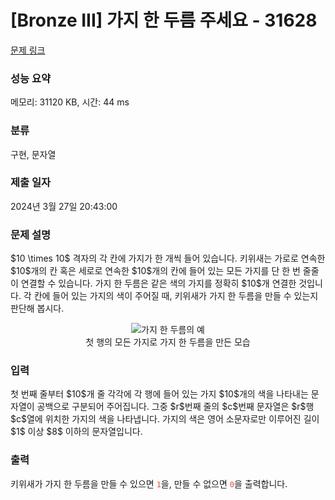# [Bronze III] 가지 한 두름 주세요 - 31628 

[문제 링크](https://www.acmicpc.net/problem/31628) 

### 성능 요약

메모리: 31120 KB, 시간: 44 ms

### 분류

구현, 문자열

### 제출 일자

2024년 3월 27일 20:43:00

### 문제 설명

<p>$10 \times 10$ 격자의 각 칸에 가지가 한 개씩 들어 있습니다. 키위새는 가로로 연속한 $10$개의 칸 혹은 세로로 연속한 $10$개의 칸에 들어 있는 모든 가지를 단 한 번 줄줄이 연결할 수 있습니다. 가지 한 두름은 같은 색의 가지를 정확히 $10$개 연결한 것입니다. 각 칸에 들어 있는 가지의 색이 주어질 때, 키위새가 가지 한 두름을 만들 수 있는지 판단해 봅시다.</p>

<p style="display:flex;flex-direction:column;align-items:center;"><img alt="가지 한 두름의 예" src="" style="max-height:24em;max-width:100%"><span style="text-align:center;">첫 행의 모든 가지로 가지 한 두름을 만든 모습</span></p>

### 입력 

 <p>첫 번째 줄부터 $10$개 줄 각각에 각 행에 들어 있는 가지 $10$개의 색을 나타내는 문자열이 공백으로 구분되어 주어집니다. 그중 $r$번째 줄의 $c$번째 문자열은 $r$행 $c$열에 위치한 가지의 색을 나타냅니다. 가지의 색은 영어 소문자로만 이루어진 길이 $1$ 이상 $8$ 이하의 문자열입니다.</p>

### 출력 

 <p>키위새가 가지 한 두름을 만들 수 있으면 <span style="color:#e74c3c;"><code>1</code></span>을, 만들 수 없으면 <span style="color:#e74c3c;"><code>0</code></span>을 출력합니다.</p>

